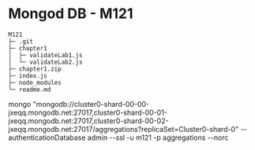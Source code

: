 # Mongod DB - M121

```
M121
├─ .git
├─ chapter1
│  ├─ validateLab1.js
│  └─ validateLab2.js
├─ chapter1.zip
├─ index.js
├─ node_modules
└─ readme.md

```
mongo "mongodb://cluster0-shard-00-00-jxeqq.mongodb.net:27017,cluster0-shard-00-01-jxeqq.mongodb.net:27017,cluster0-shard-00-02-jxeqq.mongodb.net:27017/aggregations?replicaSet=Cluster0-shard-0" --authenticationDatabase admin --ssl -u m121 -p aggregations --norc
